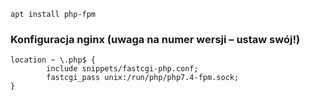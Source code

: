 ```
apt install php-fpm
```

### Konfiguracja nginx (uwaga na numer wersji – ustaw swój!)

```
location ~ \.php$ {
		include snippets/fastcgi-php.conf;
		fastcgi_pass unix:/run/php/php7.4-fpm.sock;
}
```